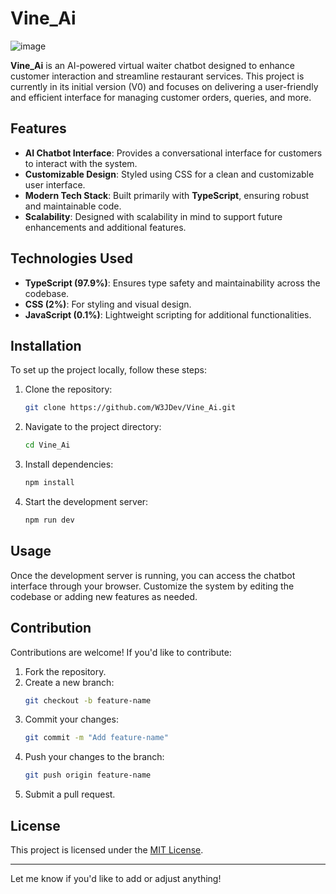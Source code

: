 # Vine_Ai
![image](https://github.com/user-attachments/assets/623e895c-6118-4a88-8ea8-555d79ca475d)

**Vine_Ai** is an AI-powered virtual waiter chatbot designed to enhance customer interaction and streamline restaurant services. This project is currently in its initial version (V0) and focuses on delivering a user-friendly and efficient interface for managing customer orders, queries, and more.

## Features

- **AI Chatbot Interface**: Provides a conversational interface for customers to interact with the system.
- **Customizable Design**: Styled using CSS for a clean and customizable user interface.
- **Modern Tech Stack**: Built primarily with **TypeScript**, ensuring robust and maintainable code.
- **Scalability**: Designed with scalability in mind to support future enhancements and additional features.

## Technologies Used

- **TypeScript (97.9%)**: Ensures type safety and maintainability across the codebase.
- **CSS (2%)**: For styling and visual design.
- **JavaScript (0.1%)**: Lightweight scripting for additional functionalities.

## Installation

To set up the project locally, follow these steps:

1. Clone the repository:
   ```bash
   git clone https://github.com/W3JDev/Vine_Ai.git
   ```
2. Navigate to the project directory:
   ```bash
   cd Vine_Ai
   ```
3. Install dependencies:
   ```bash
   npm install
   ```
4. Start the development server:
   ```bash
   npm run dev
   ```

## Usage

Once the development server is running, you can access the chatbot interface through your browser. Customize the system by editing the codebase or adding new features as needed.

## Contribution

Contributions are welcome! If you'd like to contribute:

1. Fork the repository.
2. Create a new branch:
   ```bash
   git checkout -b feature-name
   ```
3. Commit your changes:
   ```bash
   git commit -m "Add feature-name"
   ```
4. Push your changes to the branch:
   ```bash
   git push origin feature-name
   ```
5. Submit a pull request.

## License

This project is licensed under the [MIT License](LICENSE).

---

Let me know if you'd like to add or adjust anything!
